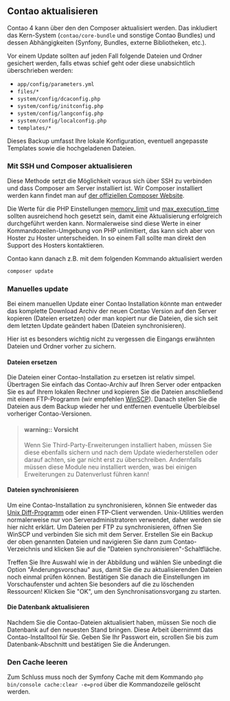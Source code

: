 ## Contao aktualisieren

Contao 4 kann über den den Composer aktualisiert werden. Das inkludiert das Kern-System (`contao/core-bundle` und sonstige Contao Bundles) und dessen Abhängigkeiten (Synfony, Bundles, externe Bibliotheken, etc.).

Vor einem Update sollten auf jeden Fall folgende Dateien und Ordner gesichert werden, falls etwas schief geht oder diese unabsichtlich überschrieben werden:

* `app/config/parameters.yml`
* `files/*`
* `system/config/dcaconfig.php`
* `system/config/initconfig.php`
* `system/config/langconfig.php`
* `system/config/localconfig.php`
* `templates/*`

Dieses Backup umfasst Ihre lokale Konfiguration, eventuell angepasste Templates
sowie die hochgeladenen Dateien.

### Mit SSH und Composer aktualisieren

Diese Methode setzt die Möglichkeit voraus sich über SSH zu verbinden und dass Composer am Server installiert ist. Wir Composer installiert werden kann findet man auf [der offiziellen Composer Website][3].

Die Werte für die PHP Einstellungen [memory_limit][4] und [max_execution_time][5] sollten ausreichend hoch gesetzt sein, damit eine Aktualisierung erfolgreich durchgeführt werden kann. Normalerweise sind diese Werte in einer Kommandozeilen-Umgebung von PHP unlimitiert, das kann sich aber von Hoster zu Hoster unterscheiden. In so einem Fall sollte man direkt den Support des Hosters kontaktieren.

Contao kann danach z.B. mit dem folgenden Kommando aktualisiert werden
```bash
composer update
```

### Manuelles update

Bei einem manuellen Update einer Contao Installation könnte man entweder das komplette Download Archiv der neuen Contao Version auf den Server kopieren (Dateien ersetzen) oder man kopiert nur die Dateien, die sich seit dem letzten Update geändert haben (Dateien synchronisieren).

Hier ist es besonders wichtig nicht zu vergessen die Eingangs erwähnten Dateien und Ordner vorher zu sichern.

#### Dateien ersetzen

Die Dateien einer Contao-Installation zu ersetzen ist relativ simpel. Übertragen
Sie einfach das Contao-Archiv auf Ihren Server oder entpacken Sie es auf Ihrem
lokalen Rechner und kopieren Sie die Dateien anschließend mit einem FTP-Programm
(wir empfehlen [WinSCP][1]). Danach stellen Sie die Dateien aus dem Backup
wieder her und entfernen eventuelle Überbleibsel vorheriger Contao-Versionen.

> #### warning:: Vorsicht
> Wenn Sie Third-Party-Erweiterungen installiert haben, müssen Sie
> diese ebenfalls sichern und nach dem Update wiederherstellen oder darauf achten,
> sie gar nicht erst zu überschreiben. Andernfalls müssen diese Module neu
> installiert werden, was bei einigen Erweiterungen zu Datenverlust führen kann!


#### Dateien synchronisieren

Um eine Contao-Installation zu synchronisieren, können Sie entweder das [Unix
Diff-Programm][2] oder einen FTP-Client verwenden. Unix-Utilities werden
normalerweise nur von Serveradministratoren verwendet, daher werden sie hier
nicht erklärt. Um Dateien per FTP zu synchronisieren, öffnen Sie WinSCP und
verbinden Sie sich mit dem Server. Erstellen Sie ein Backup der oben genannten
Dateien und navigieren Sie dann zum Contao-Verzeichnis und klicken Sie auf die
"Dateien synchronisieren"-Schaltfläche.

Treffen Sie Ihre Auswahl wie in der Abbildung und wählen Sie unbedingt die
Option "Änderungsvorschau" aus, damit Sie die zu aktualisierenden Dateien noch
einmal prüfen können. Bestätigen Sie danach die Einstellungen im Vorschaufenster
und achten Sie besonders auf die zu löschenden Ressourcen! Klicken Sie "OK", um
den Synchronisationsvorgang zu starten.


#### Die Datenbank aktualisieren

Nachdem Sie die Contao-Dateien aktualisiert haben, müssen Sie noch die Datenbank
auf den neuesten Stand bringen. Diese Arbeit übernimmt das Contao-Installtool
für Sie. Geben Sie Ihr Passwort ein, scrollen Sie bis zum Datenbank-Abschnitt
und bestätigen Sie die Änderungen.


### Den Cache leeren

Zum Schluss muss noch der Symfony Cache mit dem Kommando `php bin/console cache:clear -e=prod` über die Kommandozeile gelöscht werden.

[1]: http://www.winscp.net
[2]: http://de.wikipedia.org/wiki/Diff
[3]: https://getcomposer.org/download/
[4]: http://php.net/manual/en/ini.core.php#ini.memory-limit
[5]: http://php.net/manual/en/info.configuration.php#ini.max-execution-time
